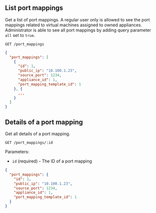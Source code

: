 ## List port mappings

Get a list of port mappings. A regular user only is allowed to see the  port mappings related to virtual machines assigned to owned appliances. Administrator is able to see all port mappings by adding query parameter `all` set to `true`.

```
GET /port_mappings
```

```json
{
  "port_mappings": [
    {
      "id": 1,
      "public_ip": "10.100.1.23",
      "source_port": 1234,
      "appliance_id": 1,
      "port_mapping_template_id": 1
    }, {
      ...
    }
  ]
}
```

## Details of a port mapping

Get all details of a port mapping.

```
GET /port_mappings/:id
```
Parameters:

+ `id` (required) - The ID of a port mapping

```json
{
  "port_mappings": {
    "id": 1,
    "public_ip": "10.100.1.23",
    "source_port": 1234,
    "appliance_id": 1,
    "port_mapping_template_id": 1
  }
}
```